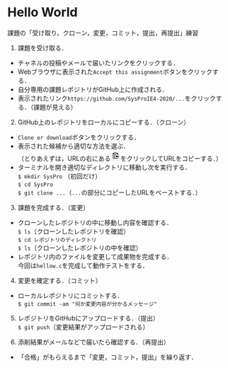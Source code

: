 # Hello World

課題の「受け取り，クローン，変更，コミット，提出，再提出」練習

1. 課題を受け取る．

  - チャネルの投稿やメールで届いたリンクをクリックする．
  - Webブラウザに表示された`Accept this assignment`ボタンをクリックする．
  - 自分専用の課題レポジトリがGitHub上に作成される．
  - 表示されたリンク`https://github.com/SysProIE4-2020/...`をクリックする．（課題が見える）

2. GitHub上のレポジトリをローカルにコピーする．（クローン）

  - `Clone or download`ボタンをクリックする．
  - 表示された候補から適切な方法を選ぶ．<br>
    （とりあえずは，URLの右にある![コピーボタン](button.jpg)をクリックしてURLをコピーする．）
  - ターミナルを開き適切なディレクトリに移動し次を実行する．<br>
    `$ mkdir SysPro` （初回だけ）<br>
    `$ cd SysPro`<br>
    `$ git clone ...`（`...`の部分にコピーしたURLをペーストする．）

3. 課題を完成する．（変更）

  - クローンしたレポジトリの中に移動し内容を確認する．<br>
    `$ ls`（クローンしたレポジトリを確認）<br>
    `$ cd レポジトリのディレクトリ`<br>
    `$ ls`（クローンしたレポジトリの中を確認）
  - レポジトリ内のファイルを変更して成果物を完成する．<br>
    今回は`hellow.c`を完成して動作テストをする．

4. 変更を確定する．（コミット）<br>

  - ローカルレポジトリにコミットする．<br>
    `$ git commit -am "何か変更内容が分かるメッセージ"`

5. レポジトリをGitHubにアップロードする．（提出）<br>
  `$ git push`（変更結果がアップロードされる）

6. 添削結果がメールなどで届いたら確認する．（再提出）

  - 「合格」がもらえるまで「変更，コミット，提出」を繰り返す．
